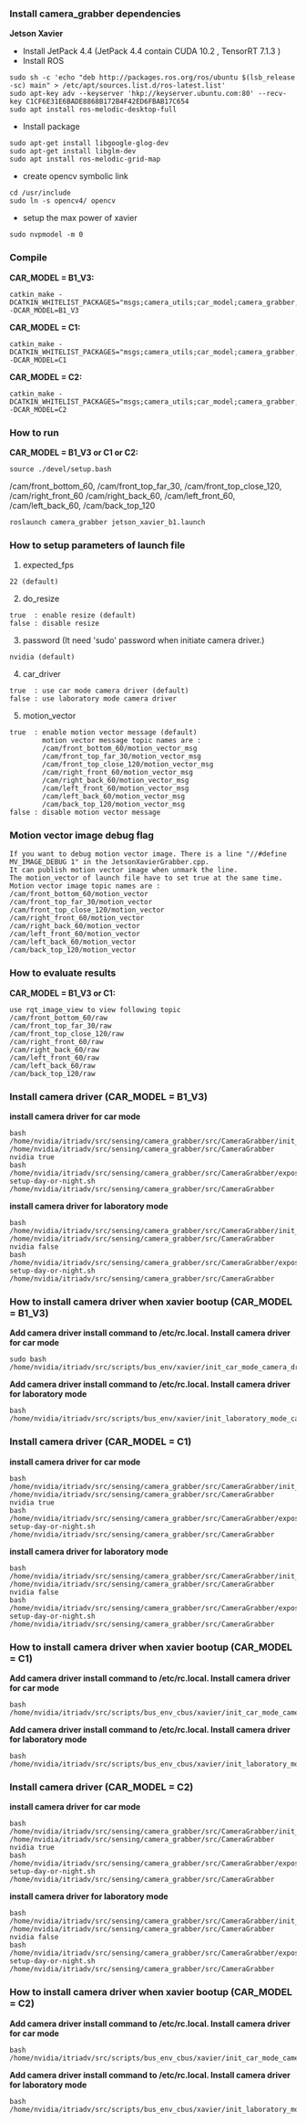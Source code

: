 ### Install camera_grabber dependencies
**Jetson Xavier**

* Install JetPack 4.4  (JetPack 4.4 contain CUDA 10.2 , TensorRT 7.1.3 )
* Install ROS
```
sudo sh -c 'echo "deb http://packages.ros.org/ros/ubuntu $(lsb_release -sc) main" > /etc/apt/sources.list.d/ros-latest.list'
sudo apt-key adv --keyserver 'hkp://keyserver.ubuntu.com:80' --recv-key C1CF6E31E6BADE8868B172B4F42ED6FBAB17C654
sudo apt install ros-melodic-desktop-full
```
* Install package
```
sudo apt-get install libgoogle-glog-dev
sudo apt-get install libglm-dev 
sudo apt install ros-melodic-grid-map
```
* create opencv symbolic link
```
cd /usr/include
sudo ln -s opencv4/ opencv
```

* setup the max power of xavier
```
sudo nvpmodel -m 0
```

### Compile 

**CAR_MODEL = B1_V3:**
```
catkin_make -DCATKIN_WHITELIST_PACKAGES="msgs;camera_utils;car_model;camera_grabber;dl_data" -DCAR_MODEL=B1_V3
```

**CAR_MODEL = C1:**
```
catkin_make -DCATKIN_WHITELIST_PACKAGES="msgs;camera_utils;car_model;camera_grabber;dl_data" -DCAR_MODEL=C1
```

**CAR_MODEL = C2:**
```
catkin_make -DCATKIN_WHITELIST_PACKAGES="msgs;camera_utils;car_model;camera_grabber;dl_data" -DCAR_MODEL=C2
```

### How to run


**CAR_MODEL = B1_V3 or C1 or C2:**

```
source ./devel/setup.bash
```

/cam/front_bottom_60, /cam/front_top_far_30, /cam/front_top_close_120, /cam/right_front_60
/cam/right_back_60,  /cam/left_front_60, /cam/left_back_60, /cam/back_top_120
```
roslaunch camera_grabber jetson_xavier_b1.launch
```


### How to setup parameters of launch file


1. expected_fps
```
22 (default)

```

2. do_resize
```
true  : enable resize (default)
false : disable resize
```

3. password (It need 'sudo' password when initiate camera driver.)
```
nvidia (default)
```

4. car_driver 
```
true  : use car mode camera driver (default)
false : use laboratory mode camera driver
```

5. motion_vector 
```
true  : enable motion vector message (default)
        motion vector message topic names are :
        /cam/front_bottom_60/motion_vector_msg
        /cam/front_top_far_30/motion_vector_msg
        /cam/front_top_close_120/motion_vector_msg
        /cam/right_front_60/motion_vector_msg
        /cam/right_back_60/motion_vector_msg
        /cam/left_front_60/motion_vector_msg
        /cam/left_back_60/motion_vector_msg
        /cam/back_top_120/motion_vector_msg
false : disable motion vector message 
```

### Motion vector image debug flag
```
If you want to debug motion vector image. There is a line "//#define MV_IMAGE_DEBUG 1" in the JetsonXavierGrabber.cpp. 
It can publish motion vector image when unmark the line.
The motion_vector of launch file have to set true at the same time.
Motion vector image topic names are :
/cam/front_bottom_60/motion_vector
/cam/front_top_far_30/motion_vector
/cam/front_top_close_120/motion_vector
/cam/right_front_60/motion_vector
/cam/right_back_60/motion_vector
/cam/left_front_60/motion_vector
/cam/left_back_60/motion_vector
/cam/back_top_120/motion_vector
```

### How to evaluate results


**CAR_MODEL = B1_V3 or C1:**

```
use rqt_image_view to view following topic
/cam/front_bottom_60/raw
/cam/front_top_far_30/raw
/cam/front_top_close_120/raw
/cam/right_front_60/raw
/cam/right_back_60/raw
/cam/left_front_60/raw
/cam/left_back_60/raw
/cam/back_top_120/raw
```

### Install camera driver (CAR_MODEL = B1_V3)

**install camera driver for car mode**
```
bash /home/nvidia/itriadv/src/sensing/camera_grabber/src/CameraGrabber/init_ar0231_driver_b1_v3.sh /home/nvidia/itriadv/src/sensing/camera_grabber/src/CameraGrabber nvidia true
bash /home/nvidia/itriadv/src/sensing/camera_grabber/src/CameraGrabber/exposure-setup-day-or-night.sh /home/nvidia/itriadv/src/sensing/camera_grabber/src/CameraGrabber
```

**install camera driver for laboratory mode**
```
bash /home/nvidia/itriadv/src/sensing/camera_grabber/src/CameraGrabber/init_ar0231_driver_b1_v3.sh /home/nvidia/itriadv/src/sensing/camera_grabber/src/CameraGrabber nvidia false
bash /home/nvidia/itriadv/src/sensing/camera_grabber/src/CameraGrabber/exposure-setup-day-or-night.sh /home/nvidia/itriadv/src/sensing/camera_grabber/src/CameraGrabber
```

### How to install camera driver when xavier bootup (CAR_MODEL = B1_V3)
**Add camera driver install command to /etc/rc.local. Install camera driver for car mode**
```
sudo bash /home/nvidia/itriadv/src/scripts/bus_env/xavier/init_car_mode_camera_driver_to_bootup_script_b1_v3.sh
```

**Add camera driver install command to /etc/rc.local. Install camera driver for laboratory mode**
```
bash /home/nvidia/itriadv/src/scripts/bus_env/xavier/init_laboratory_mode_camera_driver_to_bootup_script_b1_v3.sh
```


### Install camera driver (CAR_MODEL = C1)

**install camera driver for car mode**
```
bash /home/nvidia/itriadv/src/sensing/camera_grabber/src/CameraGrabber/init_ar0231_driver_c1.sh /home/nvidia/itriadv/src/sensing/camera_grabber/src/CameraGrabber nvidia true
bash /home/nvidia/itriadv/src/sensing/camera_grabber/src/CameraGrabber/exposure-setup-day-or-night.sh /home/nvidia/itriadv/src/sensing/camera_grabber/src/CameraGrabber
```

**install camera driver for laboratory mode**
```
bash /home/nvidia/itriadv/src/sensing/camera_grabber/src/CameraGrabber/init_ar0231_driver_c1.sh /home/nvidia/itriadv/src/sensing/camera_grabber/src/CameraGrabber nvidia false
bash /home/nvidia/itriadv/src/sensing/camera_grabber/src/CameraGrabber/exposure-setup-day-or-night.sh /home/nvidia/itriadv/src/sensing/camera_grabber/src/CameraGrabber
```

### How to install camera driver when xavier bootup (CAR_MODEL = C1)
**Add camera driver install command to /etc/rc.local. Install camera driver for car mode**
```
bash /home/nvidia/itriadv/src/scripts/bus_env_cbus/xavier/init_car_mode_camera_driver_to_bootup_script_c1.sh
```

**Add camera driver install command to /etc/rc.local. Install camera driver for laboratory mode**
```
bash /home/nvidia/itriadv/src/scripts/bus_env_cbus/xavier/init_laboratory_mode_camera_driver_to_bootup_script_c1.sh
```

### Install camera driver (CAR_MODEL = C2)

**install camera driver for car mode**
```
bash /home/nvidia/itriadv/src/sensing/camera_grabber/src/CameraGrabber/init_ar0231_driver_c2.sh /home/nvidia/itriadv/src/sensing/camera_grabber/src/CameraGrabber nvidia true
bash /home/nvidia/itriadv/src/sensing/camera_grabber/src/CameraGrabber/exposure-setup-day-or-night.sh /home/nvidia/itriadv/src/sensing/camera_grabber/src/CameraGrabber
```

**install camera driver for laboratory mode**
```
bash /home/nvidia/itriadv/src/sensing/camera_grabber/src/CameraGrabber/init_ar0231_driver_c2.sh /home/nvidia/itriadv/src/sensing/camera_grabber/src/CameraGrabber nvidia false
bash /home/nvidia/itriadv/src/sensing/camera_grabber/src/CameraGrabber/exposure-setup-day-or-night.sh /home/nvidia/itriadv/src/sensing/camera_grabber/src/CameraGrabber
```

### How to install camera driver when xavier bootup (CAR_MODEL = C2)
**Add camera driver install command to /etc/rc.local. Install camera driver for car mode**
```
bash /home/nvidia/itriadv/src/scripts/bus_env_cbus/xavier/init_car_mode_camera_driver_to_bootup_script_c2.sh
```

**Add camera driver install command to /etc/rc.local. Install camera driver for laboratory mode**
```
bash /home/nvidia/itriadv/src/scripts/bus_env_cbus/xavier/init_laboratory_mode_camera_driver_to_bootup_script_c2.sh



